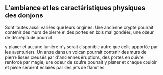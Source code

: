 ## L'ambiance et les caractéristiques physiques des donjons

Sont toutes aussi variées que leurs origines. Une ancienne
crypte pourrait contenir des murs de pierre et des portes
en bois mal gondées, une odeur de décrépitude pourrait

y planer et aucune lumière n'y serait disponible autre que
celle apportée par les aventuriers. Un antre dans un volcan
pourrait contenir des murs de pierre lisses creusés par
d'anciennes éruptions, des portes en cuivre renforcé par
magie, une odeur de soufre pourrait y planer et chaque
couloir et pièce seraient éclairés par des jets de flammes.
